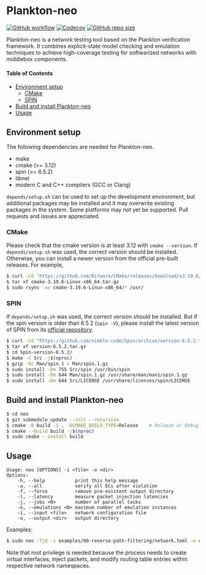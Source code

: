 Plankton-neo
============

[![GitHub workflow](https://github.com/netarch/neo/workflows/test/badge.svg)](https://github.com/netarch/neo/actions)
[![Codecov](https://img.shields.io/codecov/c/github/netarch/neo.svg)](https://codecov.io/gh/netarch/neo)
[![GitHub repo size](https://img.shields.io/github/repo-size/netarch/neo.svg)](https://github.com/netarch/neo)

Plankton-neo is a network testing tool based on the Plankton verification
framework. It combines explicit-state model checking and emulation techniques to
achieve high-coverage testing for softwarized networks with middlebox
components.

#### Table of Contents

- [Environment setup](#environment-setup)
    - [CMake](#cmake)
    - [SPIN](#spin)
- [Build and install Plankton-neo](#build-and-install-plankton-neo)
- [Usage](#usage)


## Environment setup

The following dependencies are needed for Plankton-neo.

- make
- cmake (>= 3.12)
- spin (>= 6.5.2)
- libnet
- modern C and C++ compilers (GCC or Clang)

`depends/setup.sh` can be used to set up the development environment, but
additional packages may be installed and it may overwrite existing packages in
the system. Some platforms may not yet be supported. Pull requests and issues
are appreciated.

### CMake

Please check that the cmake version is at least 3.12 with `cmake --version`. If
`depends/setup.sh` was used, the correct version should be installed. Otherwise,
you can install a newer version from the official pre-built releases. For
example,

```sh
$ curl -LO "https://github.com/Kitware/CMake/releases/download/v3.19.6/cmake-3.19.6-Linux-x86_64.tar.gz"
$ tar xf cmake-3.19.6-Linux-x86_64.tar.gz
$ sudo rsync -av cmake-3.19.6-Linux-x86_64/* /usr/
```

### SPIN

If `depends/setup.sh` was used, the correct version should be installed. But if
the spin version is older than 6.5.2 (`spin -V`), please install the latest
version of SPIN from its [official
repository](https://github.com/nimble-code/Spin).

```sh
$ curl -LO "https://github.com/nimble-code/Spin/archive/version-6.5.2.tar.gz"
$ tar xf version-6.5.2.tar.gz
$ cd Spin-version-6.5.2/
$ make -C Src -j$(nproc)
$ gzip -9c Man/spin.1 > Man/spin.1.gz
$ sudo install -Dm 755 Src/spin /usr/bin/spin
$ sudo install -Dm 644 Man/spin.1.gz /usr/share/man/man1/spin.1.gz
$ sudo install -Dm 644 Src/LICENSE /usr/share/licenses/spin/LICENSE
```

## Build and install Plankton-neo

```sh
$ cd neo
$ git submodule update --init --recursive
$ cmake -B build -S . -DCMAKE_BUILD_TYPE=Release    # Release or Debug
$ cmake --build build -j$(nproc)
$ sudo cmake --install build
```

## Usage

```
Usage: neo [OPTIONS] -i <file> -o <dir>
Options:
    -h, --help           print this help message
    -a, --all            verify all ECs after violation
    -f, --force          remove pre-existent output directory
    -l, --latency        measure packet injection latencies
    -j, --jobs <N>       number of parallel tasks
    -e, --emulations <N> maximum number of emulation instances
    -i, --input <file>   network configuration file
    -o, --output <dir>   output directory
```

Examples:

```sh
$ sudo neo -fj8 -i examples/00-reverse-path-filtering/network.toml -o output
```

Note that root privilege is needed because the process needs to create virtual
interfaces, inject packets, and modify routing table entries within respective
network namespaces.

